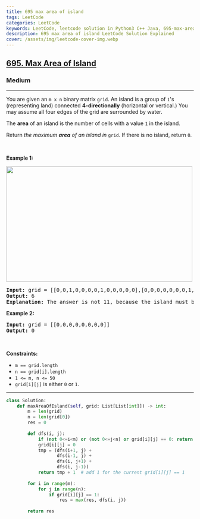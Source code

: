 ```yaml
---
title: 695 max area of island
tags: LeetCode
categories: LeetCode
keywords: LeetCode, leetcode solution in Python3 C++ Java, 695-max-area-of-island solution
description: 695 max area of island LeetCode Solution Explained
cover: /assets/img/leetcode-cover-img.webp
---
```





<h2><a href="https://leetcode.com/problems/max-area-of-island/">695. Max Area of Island</a></h2><h3>Medium</h3><hr><div><p>You are given an <code>m x n</code> binary matrix <code>grid</code>. An island is a group of <code>1</code>'s (representing land) connected <strong>4-directionally</strong> (horizontal or vertical.) You may assume all four edges of the grid are surrounded by water.</p>

<p>The <strong>area</strong> of an island is the number of cells with a value <code>1</code> in the island.</p>

<p>Return <em>the maximum <strong>area</strong> of an island in </em><code>grid</code>. If there is no island, return <code>0</code>.</p>

<p>&nbsp;</p>
<p><strong>Example 1:</strong></p>
<img alt="" src="https://assets.leetcode.com/uploads/2021/05/01/maxarea1-grid.jpg" style="width: 500px; height: 310px;">
<pre><strong>Input:</strong> grid = [[0,0,1,0,0,0,0,1,0,0,0,0,0],[0,0,0,0,0,0,0,1,1,1,0,0,0],[0,1,1,0,1,0,0,0,0,0,0,0,0],[0,1,0,0,1,1,0,0,1,0,1,0,0],[0,1,0,0,1,1,0,0,1,1,1,0,0],[0,0,0,0,0,0,0,0,0,0,1,0,0],[0,0,0,0,0,0,0,1,1,1,0,0,0],[0,0,0,0,0,0,0,1,1,0,0,0,0]]
<strong>Output:</strong> 6
<strong>Explanation:</strong> The answer is not 11, because the island must be connected 4-directionally.
</pre>

<p><strong>Example 2:</strong></p>

<pre><strong>Input:</strong> grid = [[0,0,0,0,0,0,0,0]]
<strong>Output:</strong> 0
</pre>

<p>&nbsp;</p>
<p><strong>Constraints:</strong></p>

<ul>
	<li><code>m == grid.length</code></li>
	<li><code>n == grid[i].length</code></li>
	<li><code>1 &lt;= m, n &lt;= 50</code></li>
	<li><code>grid[i][j]</code> is either <code>0</code> or <code>1</code>.</li>
</ul>
</div>

---




```python
class Solution:
    def maxAreaOfIsland(self, grid: List[List[int]]) -> int:
        m = len(grid)
        n = len(grid[0])
        res = 0
        
        def dfs(i, j):
            if (not 0<=i<m) or (not 0<=j<n) or grid[i][j] == 0: return 0
            grid[i][j] = 0
            tmp = (dfs(i+1, j) +
                   dfs(i-1, j) +
                   dfs(i, j+1) +
                   dfs(i, j-1)) 
            return tmp + 1  # add 1 for the current grid[i][j] == 1
        
        for i in range(m):
            for j in range(n):
                if grid[i][j] == 1:
                    res = max(res, dfs(i, j))
        
        return res
```
